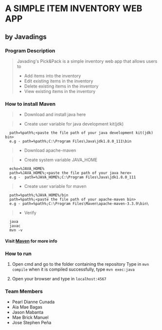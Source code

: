 # A SIMPLE ITEM INVENTORY WEB APP
## by Javadings




### Program Description


> Javading's Pick&Pack is a simple inventory web app that allows users to
> - Add items into the inventory
> - Edit existing items in the inventory
> - Delete existing items in the inventory
> - View existing items in the inventory


### How to install Maven

> - Download and install java here

> - Create user variable for java development kit(jdk)

      path=%path%;<paste the file path of your java development kit(jdk) bin>
      e.g - path=%path%;C:\Program Files\Java\jdk1.8.0_111\bin
> - Download apache-maven

> - Create system variable JAVA_HOME

      echo=%JAVA_HOME%
      path=%JAVA_HOME%;<paste the file path of your java here>
      e.g -  path=%JAVA_HOME%;C:\Program Files\Java\jdk1.8.0_111
> - Create user variable for maven

      path=%path%;%JAVA_HOME%/bin
      path=%path%;<paste the file path of your apache-maven bin>
      e.g - path=%path%;C:\Program Files\Maven\apache-maven-3.3.9\bin\
> - Verify

      java
      javac
      mvn -v

#### Visit [Maven](http://maven.apache.org/install.html) for more info

### How to run
1. Open cmd and go to the folder containing the repository
Type in `mvn compile` when it is compiled successfully, type `mvn exec:java`

2. Open your browser and type in `localhost:4567`       

### Team Members
- Pearl Dianne Cunada
- Aia Mae Bagas
- Jason Mabanta
- Mae Brick Manuel 
- Jose Stephen Peña



